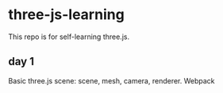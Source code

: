 # three-js-learning
This repo is for self-learning three.js.

## day 1
Basic three.js scene: scene, mesh, camera, renderer.
Webpack
